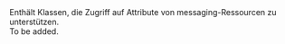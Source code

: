 <Namespace Name="Microsoft.Azure.NotificationHubs.Messaging">
  <Docs>
    <summary>Enthält Klassen, die Zugriff auf Attribute von messaging-Ressourcen zu unterstützen.</summary> 
    <remarks>To be added.</remarks>
  </Docs>
</Namespace>
